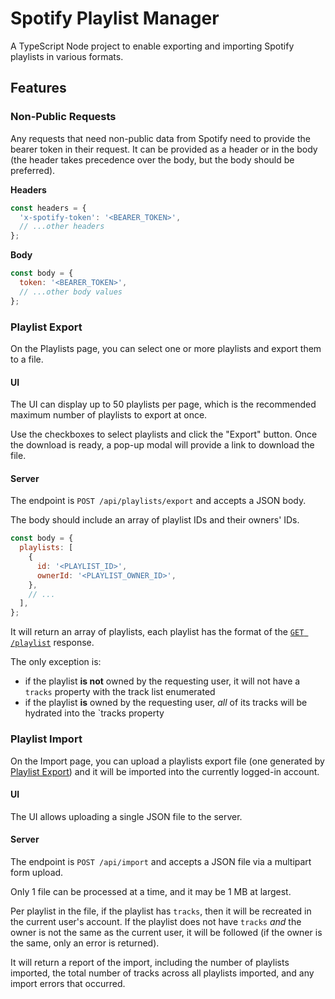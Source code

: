 # Spotify Playlist Manager

A TypeScript Node project to enable exporting and importing Spotify playlists in various formats.

## Features

### Non-Public Requests

Any requests that need non-public data from Spotify need to provide the bearer token in their request. It can be provided as a header or in the body (the header takes precedence over the body, but the body should be preferred).

**Headers**

```js
const headers = {
  'x-spotify-token': '<BEARER_TOKEN>',
  // ...other headers
};
```

**Body**

```js
const body = {
  token: '<BEARER_TOKEN>',
  // ...other body values
};
```

### Playlist Export

On the Playlists page, you can select one or more playlists and export them to a file.

#### UI

The UI can display up to 50 playlists per page, which is the recommended maximum number of playlists to export at once.

Use the checkboxes to select playlists and click the "Export" button. Once the download is ready, a pop-up modal will provide a link to download the file.

#### Server

The endpoint is `POST /api/playlists/export` and accepts a JSON body.

The body should include an array of playlist IDs and their owners' IDs.

```js
const body = {
  playlists: [
    {
      id: '<PLAYLIST_ID>',
      ownerId: '<PLAYLIST_OWNER_ID>',
    },
    // ...
  ],
};
```

It will return an array of playlists, each playlist has the format of the [`GET /playlist`](https://developer.spotify.com/documentation/web-api/reference/#/operations/get-playlist) response.

The only exception is:

- if the playlist **is not** owned by the requesting user, it will not have a `tracks` property with the track list enumerated
- if the playlist **is** owned by the requesting user, _all_ of its tracks will be hydrated into the `tracks property

### Playlist Import

On the Import page, you can upload a playlists export file (one generated by [Playlist Export](#playlist-export)) and it will be imported into the currently logged-in account.

#### UI

The UI allows uploading a single JSON file to the server.

#### Server

The endpoint is `POST /api/import` and accepts a JSON file via a multipart form upload.

Only 1 file can be processed at a time, and it may be 1 MB at largest.

Per playlist in the file, if the playlist has `tracks`, then it will be recreated in the current user's account. If the playlist does not have `tracks` _and_ the owner is not the same as the current user, it will be followed (if the owner is the same, only an error is returned).

It will return a report of the import, including the number of playlists imported, the total number of tracks across all playlists imported, and any import errors that occurred.
